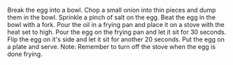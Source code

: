 Break the egg into a bowl.
Chop a small onion into thin pieces and dump them in the bowl.
Sprinkle a pinch of salt on the egg.
Beat the egg in the bowl with a fork.
Pour the oil in a frying pan and place it on a stove with the heat set to high.
Pour the egg on the frying pan and let it sit for 30 seconds.
Flip the egg on it's side and let it sit for another 20 seconds.
Put the egg on a plate and serve.
Note: Remember to turn off the stove when the egg is done frying.